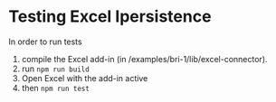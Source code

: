 # Testing Excel Ipersistence

In order to run tests  
1. compile the Excel add-in (in /examples/bri-1/lib/excel-connector).
2. run ``` npm run build ```
3. Open Excel with the add-in active
4. then ```npm run test```